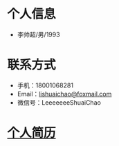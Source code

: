 # 个人信息
- 李帅超/男/1993 

# 联系方式
- 手机：18001068281
- Email：lishuaichao@foxmail.com
- 微信号：LeeeeeeeShuaiChao

# [个人简历](https://leeshuaichao.github.io/resume.html)
